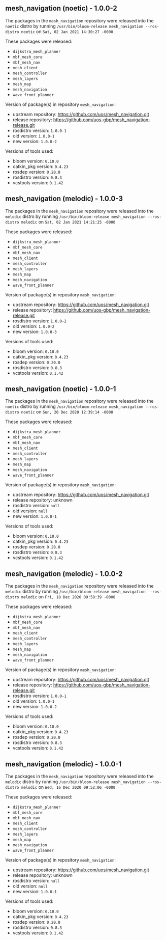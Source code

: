 ## mesh_navigation (noetic) - 1.0.0-2

The packages in the `mesh_navigation` repository were released into the `noetic` distro by running `/usr/bin/bloom-release mesh_navigation --ros-distro noetic` on `Sat, 02 Jan 2021 14:30:27 -0000`

These packages were released:
- `dijkstra_mesh_planner`
- `mbf_mesh_core`
- `mbf_mesh_nav`
- `mesh_client`
- `mesh_controller`
- `mesh_layers`
- `mesh_map`
- `mesh_navigation`
- `wave_front_planner`

Version of package(s) in repository `mesh_navigation`:

- upstream repository: https://github.com/uos/mesh_navigation.git
- release repository: https://github.com/uos-gbp/mesh_navigation-release.git
- rosdistro version: `1.0.0-1`
- old version: `1.0.0-1`
- new version: `1.0.0-2`

Versions of tools used:

- bloom version: `0.10.0`
- catkin_pkg version: `0.4.23`
- rosdep version: `0.20.0`
- rosdistro version: `0.8.3`
- vcstools version: `0.1.42`


## mesh_navigation (melodic) - 1.0.0-3

The packages in the `mesh_navigation` repository were released into the `melodic` distro by running `/usr/bin/bloom-release mesh_navigation --ros-distro melodic` on `Sat, 02 Jan 2021 14:21:25 -0000`

These packages were released:
- `dijkstra_mesh_planner`
- `mbf_mesh_core`
- `mbf_mesh_nav`
- `mesh_client`
- `mesh_controller`
- `mesh_layers`
- `mesh_map`
- `mesh_navigation`
- `wave_front_planner`

Version of package(s) in repository `mesh_navigation`:

- upstream repository: https://github.com/uos/mesh_navigation.git
- release repository: https://github.com/uos-gbp/mesh_navigation-release.git
- rosdistro version: `1.0.0-2`
- old version: `1.0.0-2`
- new version: `1.0.0-3`

Versions of tools used:

- bloom version: `0.10.0`
- catkin_pkg version: `0.4.23`
- rosdep version: `0.20.0`
- rosdistro version: `0.8.3`
- vcstools version: `0.1.42`


## mesh_navigation (noetic) - 1.0.0-1

The packages in the `mesh_navigation` repository were released into the `noetic` distro by running `/usr/bin/bloom-release mesh_navigation --ros-distro noetic` on `Sun, 20 Dec 2020 12:39:14 -0000`

These packages were released:
- `dijkstra_mesh_planner`
- `mbf_mesh_core`
- `mbf_mesh_nav`
- `mesh_client`
- `mesh_controller`
- `mesh_layers`
- `mesh_map`
- `mesh_navigation`
- `wave_front_planner`

Version of package(s) in repository `mesh_navigation`:

- upstream repository: https://github.com/uos/mesh_navigation.git
- release repository: unknown
- rosdistro version: `null`
- old version: `null`
- new version: `1.0.0-1`

Versions of tools used:

- bloom version: `0.10.0`
- catkin_pkg version: `0.4.23`
- rosdep version: `0.20.0`
- rosdistro version: `0.8.3`
- vcstools version: `0.1.42`


## mesh_navigation (melodic) - 1.0.0-2

The packages in the `mesh_navigation` repository were released into the `melodic` distro by running `/usr/bin/bloom-release mesh_navigation --ros-distro melodic` on `Fri, 18 Dec 2020 09:58:39 -0000`

These packages were released:
- `dijkstra_mesh_planner`
- `mbf_mesh_core`
- `mbf_mesh_nav`
- `mesh_client`
- `mesh_controller`
- `mesh_layers`
- `mesh_map`
- `mesh_navigation`
- `wave_front_planner`

Version of package(s) in repository `mesh_navigation`:

- upstream repository: https://github.com/uos/mesh_navigation.git
- release repository: https://github.com/uos-gbp/mesh_navigation-release.git
- rosdistro version: `1.0.0-1`
- old version: `1.0.0-1`
- new version: `1.0.0-2`

Versions of tools used:

- bloom version: `0.10.0`
- catkin_pkg version: `0.4.23`
- rosdep version: `0.20.0`
- rosdistro version: `0.8.3`
- vcstools version: `0.1.42`


## mesh_navigation (melodic) - 1.0.0-1

The packages in the `mesh_navigation` repository were released into the `melodic` distro by running `/usr/bin/bloom-release mesh_navigation --ros-distro melodic` on `Wed, 16 Dec 2020 09:52:06 -0000`

These packages were released:
- `dijkstra_mesh_planner`
- `mbf_mesh_core`
- `mbf_mesh_nav`
- `mesh_client`
- `mesh_controller`
- `mesh_layers`
- `mesh_map`
- `mesh_navigation`
- `wave_front_planner`

Version of package(s) in repository `mesh_navigation`:

- upstream repository: https://github.com/uos/mesh_navigation.git
- release repository: unknown
- rosdistro version: `null`
- old version: `null`
- new version: `1.0.0-1`

Versions of tools used:

- bloom version: `0.10.0`
- catkin_pkg version: `0.4.23`
- rosdep version: `0.20.0`
- rosdistro version: `0.8.3`
- vcstools version: `0.1.42`


